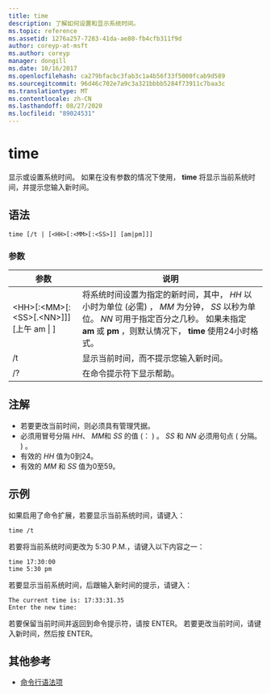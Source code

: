 ```yaml
---
title: time
description: 了解如何设置和显示系统时间。
ms.topic: reference
ms.assetid: 1276a257-7283-41da-ae80-fb4cfb311f9d
author: coreyp-at-msft
ms.author: coreyp
manager: dongill
ms.date: 10/16/2017
ms.openlocfilehash: ca279bfacbc3fab3c1a4b56f33f5000fcab9d589
ms.sourcegitcommit: 96d46c702e7a9c3a321bbbb5284f73911c7baa3c
ms.translationtype: MT
ms.contentlocale: zh-CN
ms.lasthandoff: 08/27/2020
ms.locfileid: "89024531"
---
```

# <a name="time"></a>time



显示或设置系统时间。 如果在没有参数的情况下使用， **time** 将显示当前系统时间，并提示您输入新时间。



## <a name="syntax"></a>语法

```
time [/t | [<HH>[:<MM>[:<SS>]] [am|pm]]]
```

### <a name="parameters"></a>参数

|参数|说明|
|---------|-----------|
|\<HH>[:\<MM>[:\<SS>[.\<NN>]]][上午 am \| ]|将系统时间设置为指定的新时间，其中， *HH* 以小时为单位 (必需) ， *MM* 为分钟， *SS* 以秒为单位。 *NN* 可用于指定百分之几秒。 如果未指定 **am** 或 **pm** ，则默认情况下， **time** 使用24小时格式。|
|/t |显示当前时间，而不提示您输入新时间。|
|/?|在命令提示符下显示帮助。|

## <a name="remarks"></a>注解

-   若要更改当前时间，则必须具有管理凭据。
-   必须用冒号分隔 *HH*、 *MM*和 *SS* 的值 (： ) 。 *SS* 和 *NN* 必须用句点 ( 分隔。 ) 。
-   有效的 *HH* 值为0到24。
-   有效的 *MM* 和 *SS* 值为0至59。

## <a name="examples"></a><a name="BKMK_examples"></a>示例

如果启用了命令扩展，若要显示当前系统时间，请键入：
```
time /t
```
若要将当前系统时间更改为 5:30 P.M.，请键入以下内容之一：
```
time 17:30:00
time 5:30 pm
```
若要显示当前系统时间，后跟输入新时间的提示，请键入：
```
The current time is: 17:33:31.35
Enter the new time:
```
若要保留当前时间并返回到命令提示符，请按 ENTER。 若要更改当前时间，请键入新时间，然后按 ENTER。

## <a name="additional-references"></a>其他参考

- [命令行语法项](command-line-syntax-key.md)